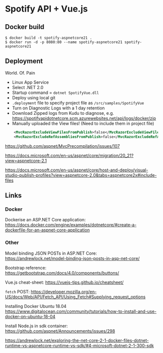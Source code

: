 # Spotify API + Vue.js

## Docker build

    $ docker build -t spotify-aspnetcore21 .
    $ docker run -d -p 8080:80 --name spotify-aspnetcore21 spotify-aspnetcore21

## Deployment

World. Of. Pain

* Linux App Service
* Select .NET 2.0
* Startup command = `dotnet SpotifyVue.dll`
* Deploy using local git
* `.deployment` file to specify project file as `/src/samples/SpotifyVue`
* Turn on Diagnostic Logs with a 1 day retention
* Download Zipped logs from Kudu to diagnose, e.g. <https://spotifyapidotnetcore.scm.azurewebsites.net/api/logs/docker/zip>
* Manually uploaded the View files! (Need to include them in project file)

```xml
    <MvcRazorExcludeViewFilesFromPublish>false</MvcRazorExcludeViewFilesFromPublish>
    <MvcRazorExcludeRefAssembliesFromPublish>false</MvcRazorExcludeRefAssembliesFromPublish>
```

<https://github.com/aspnet/MvcPrecompilation/issues/107>

<https://docs.microsoft.com/en-us/aspnet/core/migration/20_21?view=aspnetcore-2.1>

<https://docs.microsoft.com/en-us/aspnet/core/host-and-deploy/visual-studio-publish-profiles?view=aspnetcore-2.0&tabs=aspnetcore2x#include-files>

## Links

### Docker

Dockerise an ASP.NET Core application: <https://docs.docker.com/engine/examples/dotnetcore/#create-a-dockerfile-for-an-aspnet-core-application>

### Other

Model binding JSON POSTs in ASP.NET Core: <https://andrewlock.net/model-binding-json-posts-in-asp-net-core/>

Bootstrap reference: <https://getbootstrap.com/docs/4.0/components/buttons/>

Vue.js cheat-sheet: <https://vuejs-tips.github.io/cheatsheet/>

`fetch` POST: <https://developer.mozilla.org/en-US/docs/Web/API/Fetch_API/Using_Fetch#Supplying_request_options>

Installing Docker Ubuntu 18.04 <https://www.digitalocean.com/community/tutorials/how-to-install-and-use-docker-on-ubuntu-18-04>

Install Node.js in sdk container: <https://github.com/aspnet/Announcements/issues/298>

<https://andrewlock.net/exploring-the-net-core-2-1-docker-files-dotnet-runtime-vs-aspnetcore-runtime-vs-sdk/#4-microsoft-dotnet-2-1-300-sdk>